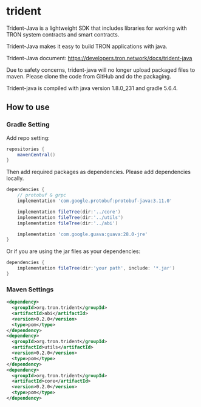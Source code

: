# trident

Trident-Java is a lightweight SDK that includes libraries for working with TRON system contracts and smart contracts.

Trident-Java makes it easy to build TRON applications with java.

Trident-Java document: https://developers.tron.network/docs/trident-java

Due to safety concerns, trident-java will no longer upload packaged files to maven. Please clone the code from GitHub and do the packaging. 

Trident-java is compiled with java version 1.8.0_231 and gradle 5.6.4.

## How to use

### Gradle Setting

Add repo setting:

```groovy
repositories {
    mavenCentral()
}
```

Then add required packages as dependencies. Please add dependencies locally.

```groovy
dependencies {
    // protobuf & grpc
    implementation 'com.google.protobuf:protobuf-java:3.11.0'

    implementation fileTree(dir:'../core')
    implementation fileTree(dir:'../utils')
    implementation fileTree(dir:'../abi')

    implementation 'com.google.guava:guava:28.0-jre'
}
```

Or if you are using the jar files as your dependencies:

```groovy
dependencies {
    implementation fileTree(dir:'your path', include: '*.jar')
}
```

### Maven Settings

```xml
<dependency>
  <groupId>org.tron.trident</groupId>
  <artifactId>abi</artifactId>
  <version>0.2.0</version>
  <type>pom</type>
</dependency>
<dependency>
  <groupId>org.tron.trident</groupId>
  <artifactId>utils</artifactId>
  <version>0.2.0</version>
  <type>pom</type>
</dependency>
<dependency>
  <groupId>org.tron.trident</groupId>
  <artifactId>core</artifactId>
  <version>0.2.0</version>
  <type>pom</type>
</dependency>
```
